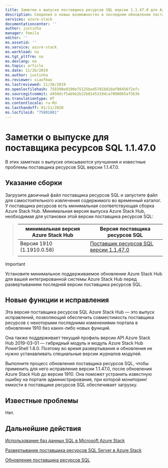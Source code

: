 ```yaml
---
title: Заметки о выпуске поставщика ресурсов SQL версии 1.1.47.0 для Azure Stack Hub | Документация Майкрософт
description: Сведения о новых возможностях в последнем обновлении поставщика ресурсов SQL для Azure Stack Hub, об известных проблемах и о том, где можно скачать обновление.
services: azure-stack
documentationcenter: ''
author: justinha
manager: femila
editor: ''
ms.assetid: ''
ms.service: azure-stack
ms.workload: na
ms.tgt_pltfrm: na
ms.devlang: na
ms.topic: article
ms.date: 11/26/2019
ms.author: justinha
ms.reviewer: xiaofmao
ms.lastreviewed: 11/26/2019
ms.openlocfilehash: 758390e9190e75125bad5701b810af08456f2efc
ms.sourcegitcommit: d450dcf5ab9e2b22b8145319dca7098065af563b
ms.translationtype: HT
ms.contentlocale: ru-RU
ms.lasthandoff: 01/11/2020
ms.locfileid: "75881881"
---
```

# <a name="sql-resource-provider-11470-release-notes"></a>Заметки о выпуске для поставщика ресурсов SQL 1.1.47.0

В этих заметках о выпуске описываются улучшения и известные проблемы поставщика ресурсов SQL версии 1.1.47.0.

## <a name="build-reference"></a>Указание сборки
Загрузите двоичный файл поставщика ресурсов SQL и запустите файл для самостоятельного извлечения содержимого во временный каталог. У поставщика ресурсов есть минимальная соответствующая сборка Azure Stack Hub. Минимальная версия выпуска Azure Stack Hub, необходимая для установки этой версии поставщика ресурсов SQL:

> |минимальная версия Azure Stack Hub|Версия поставщика ресурсов SQL|
> |-----|-----|
> |Версия 1910 (1.1910.0.58)|[Поставщик ресурсов SQL версии 1.1.47.0](https://aka.ms/azurestacksqlrp11470)|  
> |     |     |

> [!IMPORTANT]
> Установите минимальное поддерживаемое обновление Azure Stack Hub для вашей интегрированной системы Azure Stack Hub перед развертыванием последней версии поставщика ресурсов SQL.

## <a name="new-features-and-fixes"></a>Новые функции и исправления

Эта версия поставщика ресурсов SQL Azure Stack Hub — это выпуск исправлений, позволяющий обеспечить совместимость поставщика ресурсов с некоторыми последними изменениями портала в обновлении 1910 без каких-либо новых функций.

Она также поддерживает текущий профиль версии API Azure Stack Hub 2019-03-01 — гибридный модуль и модуль Azure Stack Hub PowerShell 1.8.0. Поэтому во время развертывания и обновления не нужно устанавливать специальные версии журналов модулей.

Выполните процесс обновления поставщика ресурсов SQL, чтобы применить для него исправление версии 1.1.47.0, после обновления Azure Stack Hub до версии 1910. Она поможет устранить известную ошибку на портале администрирования, при которой мониторинг емкости в поставщике ресурсов SQL обеспечивает загрузку.

## <a name="known-issues"></a>Известные проблемы

Нет.

## <a name="next-steps"></a>Дальнейшие действия
[Использование баз данных SQL в Microsoft Azure Stack](azure-stack-sql-resource-provider.md)

[Развертывание поставщика ресурсов SQL Server в Azure Stack](azure-stack-sql-resource-provider-deploy.md#prerequisites)

[Обновление поставщика ресурсов SQL](azure-stack-sql-resource-provider-update.md) 
